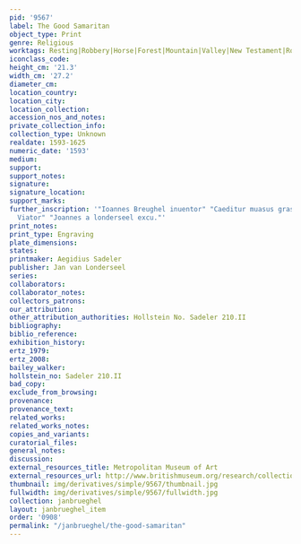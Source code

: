 ```yaml
---
pid: '9567'
label: The Good Samaritan
object_type: Print
genre: Religious
worktags: Resting|Robbery|Horse|Forest|Mountain|Valley|New Testament|Road
iconclass_code:
height_cm: '21.3'
width_cm: '27.2'
diameter_cm:
location_country:
location_city:
location_collection:
accession_nos_and_notes:
private_collection_info:
collection_type: Unknown
realdate: 1593-1625
numeric_date: '1593'
medium:
support:
support_notes:
signature:
signature_location:
support_marks:
further_inscription: '"Ioannes Breughel inuentor" "Caeditur muasus grassante latrone
  Viator" "Joannes a londerseel excu."'
print_notes:
print_type: Engraving
plate_dimensions:
states:
printmaker: Aegidius Sadeler
publisher: Jan van Londerseel
series:
collaborators:
collaborator_notes:
collectors_patrons:
our_attribution:
other_attribution_authorities: Hollstein No. Sadeler 210.II
bibliography:
biblio_reference:
exhibition_history:
ertz_1979:
ertz_2008:
bailey_walker:
hollstein_no: Sadeler 210.II
bad_copy:
exclude_from_browsing:
provenance:
provenance_text:
related_works:
related_works_notes:
copies_and_variants:
curatorial_files:
general_notes:
discussion:
external_resources_title: Metropolitan Museum of Art
external_resources_url: http://www.britishmuseum.org/research/collection_online/collection_object_details.aspx
thumbnail: img/derivatives/simple/9567/thumbnail.jpg
fullwidth: img/derivatives/simple/9567/fullwidth.jpg
collection: janbrueghel
layout: janbrueghel_item
order: '0908'
permalink: "/janbrueghel/the-good-samaritan"
---
```

